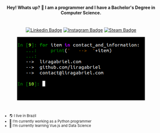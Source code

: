 <div align="center">

#### Hey! Whats up? 👋 I am a programmer and I have a Bachelor's Degree in Computer Science.

#

[![Linkedin Badge](https://img.shields.io/badge/-LinkedIn-blue?style=flat-square&logo=Linkedin&logoColor=white&link=https://www.linkedin.com/in/liragabriels/)](https://www.linkedin.com/in/liragabriels/)
[![Instagram Badge](https://img.shields.io/badge/-Instagram-red?style=flat-square&logo=Instagram&logoColor=white&link=https://www.instagram.com/liragabriels/)](https://www.instagram.com/liragabriels/)
[![Steam Badge](https://img.shields.io/badge/-Steam-grey?style=flat-square&logo=Steam&logoColor=white&link=https://steamcommunity.com/id/liragabriel/)](https://steamcommunity.com/id/liragabriel/)

![info photo](https://raw.githubusercontent.com/liragabriel/liragabriel/master/info.png)

</div>

#

<small>

- 🌎 I live in Brazil
- 🐍 I’m currently working as a Python programmer
- 🌱 I’m currently learning Vue.js and Data Science

</small>
